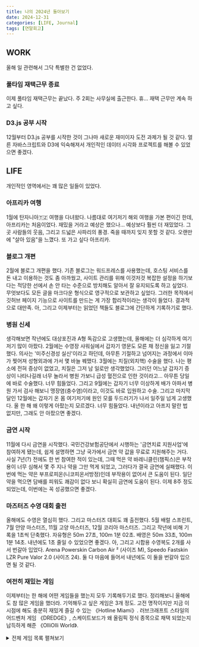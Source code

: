 ```yaml
---
title: 나의 2024년 돌아보기
date: 2024-12-31
categories: [LIFE, Journal]
tags: [연말회고]
---
```



## WORK

올해 일 관련해서 그닥 특별한 건 없었다. 

### 풀타임 재택근무 종료

이제 풀타임 재택근무는 끝났다. 
주 2회는 사무실에 출근한다. 
휴... 재택 근무만 계속 하고 싶다. 

### D3.js 공부 시작

12월부터 D3.js 공부를 시작한 것이 
그나마 새로운 재미이자 도전 과제가 될 것 같다. 
얼른 자바스크립트와 D3에 익숙해져서 
개인적인 데이터 시각화 프로젝트를 해볼 수 있었으면 좋겠다. 

## LIFE

개인적인 영역에서는 꽤 많은 일들이 있었다.

### 아프리카 여행

1월에 탄자니아🇹🇿 여행을 다녀왔다. 
나름대로 여기저기 해외 여행을 가본 편이긴 한데, 
아프리카는 처음이었다. 
재밌을 거라고 예상은 했으나... 예상보다  훨씬 더 재밌었다. 
그곳 사람들의 웃음, 그리고 드넓은 사파리의 풍경. 
죽을 때까지 잊지 못할 것 같다. 
오랜만에 "살아 있음"을 느꼈다.
또 가고 싶다 아프리카. 

### 블로그 개편

2월에 블로그 개편을 했다. 
기존 블로그는 워드프레스를 사용했는데, 
호스팅 서비스를 돈 내고 이용하는 것도 좀 아까웠고, 
사이트 관리를 위해 이것저것 복잡한 설정을 하기보다는 
적당한 선에서 손 안 타는 수준으로 방치해도 알아서 잘 유지되도록 하고 싶었다. 
무엇보다도 모든 글을 마크다운 형식으로 영구적으로 보관하고 싶었다. 
그러한 목적에서 깃허브 페이지 기능으로 사이트를 만드는 게 가장 합리적이라는 생각이 들었다. 
결과적으로 대만족. 
아, 그리고 이제부터는 읽었던 책들도 
블로그에 간단하게 기록하기로 했다. 

### 병원 신세

생각해보면 작년에도 대상포진과 A형 독감으로 고생했는데, 
올해에는 더 심각하게 여기저기 많이 아팠다. 
2월에는 수영장 샤워실에서 갑자기 영문도 모른 채 정신을 잃고 기절했다. 
의사는 '미주신경성 실신'이라고 하던데, 
아무튼 기절하고 넘어지는 과정에서 이마가 찢어져 성형외과에 가서 몇 바늘 꿰맸다.
3월에는 치질(외치핵) 수술을 했다. 
나는 평소에 전혀 증상이 없었고, 치질은 그저 남 일로만 생각했었다. 
그러던 어느날 갑자기 증상이 나타나길래 너무 놀라서 병원 가보니 
급성 혈전으로 인한 것이라고... 아무튼 당일에 바로 수술했다. 
너무 힘들었다. 
그리고 9월에는 갑자기 너무 이상하게 배가 아파서 
병원 가서 검사 해보니 맹장염(충수염)이라고, 이것도 바로 입원하고 수술.
그리고 마지막 달인 12월에는 
갑자기 온 몸 여기저기에 원인 모를 두드러기가 나서 일주일 넘게 고생했다. 
올 한 해 왜 이렇게 아팠는지 모르겠다. 너무 힘들었다. 
내년이라고 아프지 말란 법 없지만, 
그래도 안 아팠으면 좋겠다. 

### 금연 시작

11월에 다시 금연을 시작했다. 
국민건강보험공단에서 시행하는 '금연치료 지원사업'에 참여하게 됐는데, 
쉽게 설명하면 그냥 국가에서 금연 약 값을 무료로 지원해주는 거다. 
사실 7년(?) 전에도 한 번 참여한 적이 있는데, 
그때 먹은 약 바레니클린(챔픽스)은
부작용이 너무 심해서 몇 주 지나 약을 그만 먹게 되었고, 
그러다가 결국 금연에 실패했다. 
이번에 먹는 약은 부프로피온(니코피온서방정)인데 
부작용이 없어서 큰 도움이 된다. 
일단 약을 먹으면 담배를 피워도 쾌감이 없다 보니 
확실히 금연에 도움이 된다. 
이제 8주 정도 되었는데, 이번에는 꼭 성공했으면 좋겠다. 

### 마즈터즈 수영 대회 출전

올해에도 수영은 열심히 했다. 그리고 마스터즈 대회도 꽤 출전했다. 
5월 배럴 스프린트, 7월 안양 마스터즈, 11월 고양 마스터즈, 12월 코리아 마스터즈. 
그리고 작년에 비해 기록을 1초씩 단축했다. 
자유형은 50m 27초, 100m 1분 02초. 배영은 50m 33초, 100m 1분 14초.
내년에도 1초 줄일 수 있었으면 좋겠다. 
아, 그리고 시합용 수영복도 2개를 사서 번갈아 입었다. 
Arena Powerskin Carbon Air ² (사이즈 M), Speedo Fastskin LZR Pure Valor 2.0 (사이즈 24). 
둘 다 마음에 들어서 내년에도 이 둘을 번갈아 입으면 될 것 같다.

### 여전히 재밌는 게임 

이제부터는 한 해에 어떤 게임들을 했는지 모두 기록해두기로 했다. 
정리해보니 올해에도 참 많은 게임을 했더라. 기억해두고 싶은 게임은 3개 정도. 
고전 명작이지만 지금 이 시점에 해도 충분히 재밌게 즐길 수 있는 《Hotline Miami》. 
러브크래프트 스타일의 어드벤처 게임 《DREDGE》, 
스케이트보드가 왜  올림픽 정식 종목으로 채택 되었는지 납득하게 해준 《OlliOlli World》.

<details>
<summary> 전체 게임 목록 펼쳐보기 </summary>
    <li>Marvel's Guardians of the Galaxy</li>
    <li>Alan Wake ⭐</li>
    <li>A Space for the Unbound</li>
    <li>Planescape: Torment ⭐</li>
    <li>Portal: Revolution</li>
    <li>Metro Exodus ⭐</li>
    <li>Jusant</li>
    <li>The Talos Principle ⭐</li>
    <li>DREDGE ⭐</li>
    <li>FINAL FANTASY VII REMAKE INTERGRADE</li>
    <li>The Legend of Zelda: Ocarina of Time ⭐</li>
    <li>산나비 ⭐</li>
    <li>Slay the Princess</li>
    <li>Fallout 3 ⭐ </li>
    <li>Chants of Sennaar ⭐ </li>
    <li>The Talos Principle 2</li>
    <li>Lobotomy Corporation ⭐</li>
    <li>Viewfinder</li>
    <li>Ghost Trick</li>
    <li>Celeste ⭐</li>
    <li>Meg's Monster</li>
    <li>Loretta</li>
    <li>Grim Fandango ⭐</li>
    <li>Riven ⭐</li>
    <li>The Case of the Golden Idol ⭐</li>
    <li>Fallout: New Vegas ⭐</li>
    <li>용과 같이 7: 빛과 어둠의 행방 ⭐</li>
    <li>Braid, Anniversary Edition ⭐</li>
    <li>FEZ
    <li>DARK SOULS™ III ⭐</li>
    <li>Welcome to Elk ⭐</li>
    <li>Hotline Miami ⭐</li>
    <li>Her Story ⭐</li>
    <li>BIOHAZARD 7 resident evil</li>
    <li>Dead Island 2 ⭐</li>
    <li>Nine Sols ⭐</li>
    <li>OlliOlli World ⭐</li>
</details></li>